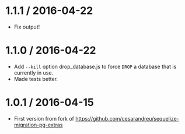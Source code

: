 1.1.1 / 2016-04-22
==================

* Fix output!

1.1.0 / 2016-04-22
==================

* Add `--kill` option drop_database.js to force `DROP` a database that is currently in use.
* Made tests better.

1.0.1 / 2016-04-15
==================

* First version from fork of https://github.com/cesarandreu/sequelize-migration-pg-extras
